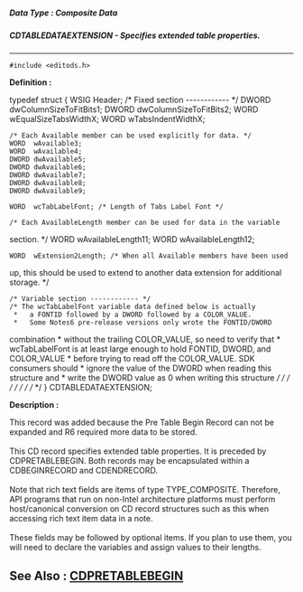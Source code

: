 ##### Data Type : Composite Data
##### CDTABLEDATAEXTENSION - Specifies extended table properties.
---
```
#include <editods.h>
```

**Definition :**

typedef struct
	{
	WSIG Header;
	/* Fixed section ------------ */
	DWORD dwColumnSizeToFitBits1;
	DWORD dwColumnSizeToFitBits2;
	WORD  wEqualSizeTabsWidthX;
	WORD  wTabsIndentWidthX;  

	/* Each Available member can be used explicitly for data. */
	WORD  wAvailable3;
	WORD  wAvailable4;
	DWORD dwAvailable5;
	DWORD dwAvailable6;
	DWORD dwAvailable7;
	DWORD dwAvailable8;
	DWORD dwAvailable9;

	WORD  wcTabLabelFont; /* Length of Tabs Label Font */

	/* Each AvailableLength member can be used for data in the variable 
section. */
	WORD  wAvailableLength11;
	WORD  wAvailableLength12;

	WORD  wExtension2Length; /* When all Available members have been used 
up, this
	          should be used to extend to another data extension
	          for additional storage. */

	/* Variable section ------------ */
	/* The wcTabLabelFont variable data defined below is actually 
	 *   a FONTID followed by a DWORD followed by a COLOR_VALUE.
	 *   Some Notes6 pre-release versions only wrote the FONTID/DWORD 
combination 
	 *   without the trailing COLOR_VALUE, so need to verify that 
	 *   wcTabLabelFont is at least large enough to hold FONTID, DWORD, and 
COLOR_VALUE 
	 *   before trying to read off the COLOR_VALUE.  SDK consumers should
	 *   ignore the value of the DWORD when reading this structure and
	 *   write the DWORD value as 0 when writing this structure
	 */
	/* <wcTabLabelFont variable data> */
	/* <wAvailableLength11 variable data> */
	/* <wAvailableLength12 variable data> */
	/* <wExtension2Length variable data>  */
} CDTABLEDATAEXTENSION;

**Description :**

This record was added because the Pre Table Begin Record can not be expanded and R6 required more data to be stored.<br>
<br>
This CD record specifies extended table properties. It is preceded by CDPRETABLEBEGIN. Both records may be encapsulated within a CDBEGINRECORD and CDENDRECORD. <br>
<br>
Note that rich text fields are items of type TYPE_COMPOSITE.  Therefore, API programs that run on non-Intel architecture platforms must perform host/canonical conversion on CD record structures such as this when accessing rich text item data in a note.<br>
<br>
These fields may be followed by optional items. If you plan to use them, you will need to declare the variables and assign values to their lengths.


**See Also :**
[CDPRETABLEBEGIN](/domino-c-api-docs/reference/Data/CDPRETABLEBEGIN)
---
